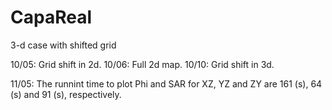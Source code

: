 # CapaReal
3-d case with shifted grid

10/05: Grid shift in 2d.
10/06: Full 2d map.
10/10: Grid shift in 3d.

11/05: The runnint time to plot Phi and SAR for XZ, YZ and ZY 
are 161 (s), 64 (s) and 91 (s), respectively. 
